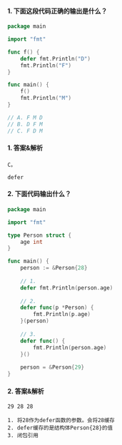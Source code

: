 #### 1. 下面这段代码正确的输出是什么？

```go
package main

import "fmt"

func f() {
	defer fmt.Println("D")
	fmt.Println("F")
}

func main() {
	f()
	fmt.Println("M")
}

// A. F M D
// B. D F M
// C. F D M
```

#### 1. 答案&解析

```text
C。

defer
```

#### 2. 下面代码输出什么？

```go
package main

import "fmt"

type Person struct {
	age int
}

func main() {
	person := &Person{28}
	
	// 1.
	defer fmt.Println(person.age)
	
	// 2.
	defer func(p *Person) {
		fmt.Println(p.age)
	}(person)
	
	// 3.
	defer func() {
		fmt.Println(person.age)
	}()
	
	person = &Person{29}
}
```

#### 2. 答案&解析

```text
29 28 28

1. 将28作为defer函数的参数。会将28缓存
2. defer缓存的是结构体Person{28}的值
3. 闭包引用
```
